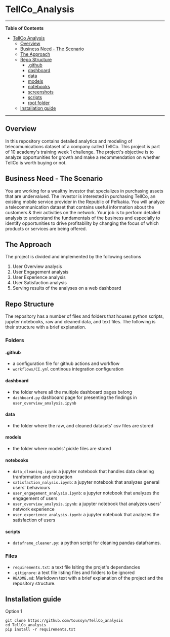 # TellCo_Analysis

---

**Table of Contents**

- [TellCo Analysis](#TellCo_Analysis)
  - [Overview](#overview)
  - [Business Need - The Scenario](#Business-Need---The-Scenario)
  - [The Approach](#theapproach)
  - [Repo Structure](#project-structure)
    - [.github](#.github)
    - [dashboard](#dashboard)
    - [data](#data)
    - [models](#models)
    - [notebooks](#notebooks)
    - [screenshots](#screenshots)
    - [scripts](#scripts)
    - [root folder](#root-folder)
  - [Installation guide](#installation-guide)

***

## Overview
In this repository contains detailed analytics and modeling of telecomunications dataset of a company called TellCo. This project is part of 10 academy's training week 1 challenge. The project's objective is to analyze opportunities for growth and make a recommendation on whether TellCo is worth buying or not.

## Business Need - The Scenario
You are working for a wealthy investor that specializes in purchasing assets that are undervalued. The investor is interested in purchasing TellCo, an existing mobile service provider in the Republic of Pefkakia. You will analyze a telecommunication dataset that contains useful information about the customers & their activities on the network. Your job is to perform detailed analysis to understand the fundamentals of the business and especially to identify opportunities to drive profitability by changing the focus of which products or services are being offered.

## The Approach
The project is divided and implemented by the following sections
1. User Overview analysis
2. User Engagement analysis
3. User Experience analysis
4. User Satisfaction analysis
5. Serving results of the analyses on a web dashboard

## Repo Structure
The repository has a number of files and folders that houses python scripts, jupyter notebooks, raw and cleaned data, and text files. The following is their structure with a brief explanation.

### Folders

#### .github
- a configuration file for github actions and workflow
- `workflows/CI.yml` continous integration configuration

#### dashboard
- the folder where all the multiple dashboard pages belong
- `dashboard.py` dashboard page for presenting the findings in `user_overview_analysis.ipynb`

#### data
- the folder where the raw, and cleaned datasets' csv files are stored

#### models
- the folder where models' pickle files are stored

#### notebooks
- `data_cleaning.ipynb`: a jupyter notebook that handles data cleaning tranformation and extraction
- `satisfaction_nalysis.ipynb`: a jupyter notebook that analyzes general users' behaviours
- `user_engagement_analysis.ipynb`: a jupyter notebook that analyzes the engagement of users
- `user_overview_analysis.ipynb`: a jupyter notebook that analyzes users' network experience
- `user_experience_analysis.ipynb`: a jupyter notebook that analyzes the satisfaction of users

#### scripts
- `dataframe_cleaner.py`: a python script for cleaning pandas dataframes.

### Files
- `requirements.txt`: a text file lsiting the projet's dependancies
- `.gitignore`: a text file listing files and folders to be ignored
- `README.md`: Markdown text with a brief explanation of the project and the repository structure.

## Installation guide
Option 1
```
git clone https://github.com/toussyn/TellCo_analysis
cd TellCo_analysis
pip install -r requirements.txt 
```
